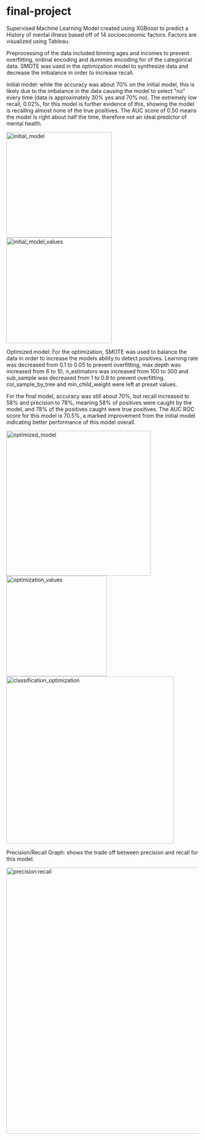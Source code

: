 # final-project

Supervised Machine Learning Model created using XGBoost to predict a History of mental illness based off of 14 socioeconomic factors. Factors are visualized using Tableau. 

Preprocessing of the data included binning ages and incomes to prevent overfitting, ordinal encoding and dummies encoding for of the categorical data. SMOTE was used in the optimization model to synthesize data and decrease the imbalance in order to increase recall. 

Initial model: while the accuracy was about 70% on the initial model, this is likely due to the imbalance in the data causing the model to select "no" every time (data is approximately 30% yes and 70% no). The extremely low recall, 0.02%, for this model is further evidence of this, showing the model is recalling almost none of the true positives. The AUC score of 0.50 means the model is right about half the time, therefore not an ideal predictor of mental health. 

<img width="276" alt="initial_model" src="https://github.com/user-attachments/assets/5ea218e8-4f9f-4ca4-84ec-40d765592509" />

<img width="276" alt="initial_model_values" src="https://github.com/user-attachments/assets/35e03026-5e65-41ad-b4c1-0ce993a92b84" />

Optimized model: For the optimization, SMOTE was used to balance the data in order to increase the models ability to detect positives. Learning rate was decreased from 0.1 to 0.05 to prevent overfitting, max depth was increased from 6 to 10, n_estimators was increased from 100 to 300 and sub_sample was decreased from 1 to 0.8 to prevent overfitting. col_sample_by_tree and min_child_weight were left at preset values. 

For the final model, accuracy was still about 70%, but recall increased to 58% and precision to 78%, meaning 58% of positives were caught by the model, and 78% of the positives caught were true positives. The AUC ROC score for this model is 70.5%, a marked improvement from the initial model indicating better performance of this model overall. 

<img width="379" alt="optimized_model" src="https://github.com/user-attachments/assets/7f38f533-ab0c-4b11-acc9-289ce2d6a356" />

<img width="263" alt="optimization_values" src="https://github.com/user-attachments/assets/0ce8fcf1-63c0-4476-a184-6cf181d560a9" />


<img width="438" alt="classification_optimization" src="https://github.com/user-attachments/assets/08bf68d2-048a-48cf-bb6f-ec1831c1987d" />

Precision/Recall Graph: shows the trade off between precision and recall for this model. 

<img width="696" alt="precision:recall" src="https://github.com/user-attachments/assets/64fe950b-02b4-4381-8e9e-72def71462b3" />







